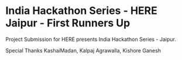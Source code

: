 # India Hackathon Series - HERE Jaipur - First Runners Up
Project Submission for HERE presents India Hackathon Series - Jaipur.

 Special Thanks KashaiMadan, Kalpaj Agrawalla, Kishore Ganesh
